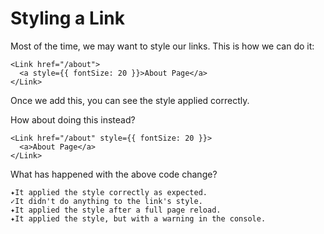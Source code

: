 # Styling a Link

Most of the time, we may want to style our links. This is how we can do it:

```
<Link href="/about">
  <a style={{ fontSize: 20 }}>About Page</a>
</Link>
```

Once we add this, you can see the style applied correctly.

How about doing this instead?

```
<Link href="/about" style={{ fontSize: 20 }}>
  <a>About Page</a>
</Link>
```

What has happened with the above code change?

```
✦It applied the style correctly as expected.
✓It didn't do anything to the link's style.
✦It applied the style after a full page reload.
✦It applied the style, but with a warning in the console.
```
